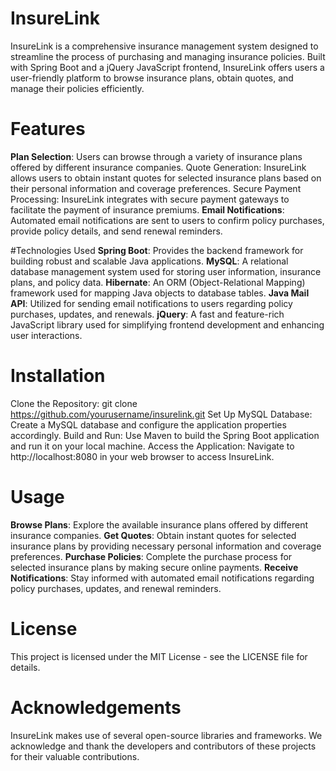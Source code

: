 # InsureLink
InsureLink is a comprehensive insurance management system designed to streamline the process of purchasing and managing insurance policies. Built with Spring Boot and a jQuery JavaScript frontend, InsureLink offers users a user-friendly platform to browse insurance plans, obtain quotes, and manage their policies efficiently.

# Features
**Plan Selection**: Users can browse through a variety of insurance plans offered by different insurance companies.
Quote Generation: InsureLink allows users to obtain instant quotes for selected insurance plans based on their personal information and coverage preferences.
Secure Payment Processing: InsureLink integrates with secure payment gateways to facilitate the payment of insurance premiums.
**Email Notifications**: Automated email notifications are sent to users to confirm policy purchases, provide policy details, and send renewal reminders.

#Technologies Used
**Spring Boot**: Provides the backend framework for building robust and scalable Java applications.
**MySQL**: A relational database management system used for storing user information, insurance plans, and policy data.
**Hibernate**: An ORM (Object-Relational Mapping) framework used for mapping Java objects to database tables.
**Java Mail API**: Utilized for sending email notifications to users regarding policy purchases, updates, and renewals.
**jQuery**: A fast and feature-rich JavaScript library used for simplifying frontend development and enhancing user interactions.

# Installation
Clone the Repository: git clone https://github.com/yourusername/insurelink.git
Set Up MySQL Database: Create a MySQL database and configure the application properties accordingly.
Build and Run: Use Maven to build the Spring Boot application and run it on your local machine.
Access the Application: Navigate to http://localhost:8080 in your web browser to access InsureLink.

# Usage
**Browse Plans**: Explore the available insurance plans offered by different insurance companies.
**Get Quotes**: Obtain instant quotes for selected insurance plans by providing necessary personal information and coverage preferences.
**Purchase Policies**: Complete the purchase process for selected insurance plans by making secure online payments.
**Receive Notifications**: Stay informed with automated email notifications regarding policy purchases, updates, and renewal reminders.

# License
This project is licensed under the MIT License - see the LICENSE file for details.

# Acknowledgements
InsureLink makes use of several open-source libraries and frameworks. We acknowledge and thank the developers and contributors of these projects for their valuable contributions.

